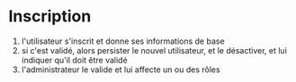 # Inscription #

  1. l'utilisateur s'inscrit et donne ses informations de base
  1. si c'est validé, alors persister le nouvel utilisateur, et le désactiver, et lui indiquer qu'il doit être validé
  1. l'administrateur le valide et lui affecte un ou des rôles
